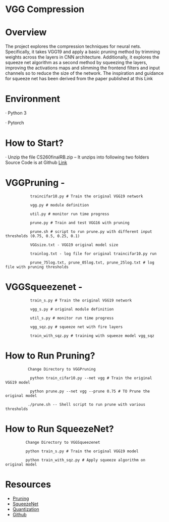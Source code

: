 
# VGG Compression

# Overview
The project explores the compression techniques for neural nets. Specifically, it takes VGG19 and apply a basic pruning method by trimming weights across the layers in CNN architecture. Additionally, it explores the squeeze net algorithm as a second method by squeezing the layers, improving the activations maps and slimming the frontend filters and input channels so to reduce the size of the network. The inspiration and guidance for squeeze net has been derived from the paper published at this Link  

# Environment
·       Python 3

·       Pytorch

 

 

# How to Start?
·       Unzip the file CS260finalRB.zip – It unzips into following two folders
        Source Code is at Github [Link](https://github.com/rajeevbellamkonda/VGG19Compression)

 

# VGGPruning -

               traincifar10.py # Train the original VGG19 network

               vgg.py # module definition

               util.py # monitor run time progress

               prune.py # Train and test VGG16 with pruning

               prune.sh # script to run prune.py with different input thresholds (0.75, 0.5, 0.25, 0.1)

               VGGsize.txt - VGG19 original model size

               trainlog.txt - log file for original traincifar10.py run

               prune_75log.txt, prune_05log.txt, prune_25log.txt # log file with pruning thresholds

# VGGSqueezenet -

               train_s.py # Train the original VGG19 network

               vgg_s.py # original module definition

               util_s.py # monitor run time progress

               vgg_sqz.py # squeeze net with fire layers

               train_with_sqz.py # training with squeeze model vgg_sqz

# How to Run Pruning?
           

              Change Directory to VGGPruning

               python train_cifar10.py --net vgg # Train the original VGG19 model

               python prune.py --net vgg --prune 0.75 # TO Prune the original model

              ./prune.sh -- Shell script to run prune with various thresholds

    

 

# How to Run SqueezeNet?
             Change Directory to VGGSqueezenet

             python train_s.py # Train the original VGG19 model

             python train_with_sqz.py # Apply squeeze algorithm on original model
      
# Resources

  * [Pruning](https://pytorch.org/tutorials/intermediate/pruning_tutorial.html)
  * [SqueezeNet](https://arxiv.org/abs/1602.07360)
  * [Quantization](https://pytorch.org/docs/stable/quantization.html)
  * [Github](https://github.com/kentaroy47/Deep-Compression.Pytorch)
             
